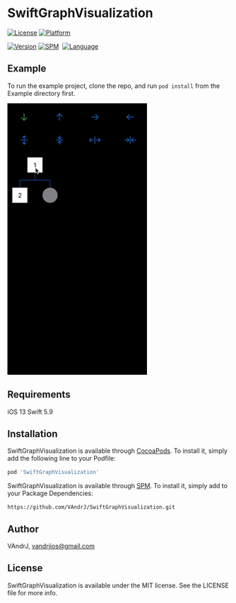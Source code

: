 # SwiftGraphVisualization

[![License](https://img.shields.io/cocoapods/l/SwiftGraphVisualization.svg?style=flat)](https://cocoapods.org/pods/SwiftGraphVisualization)
[![Platform](https://img.shields.io/cocoapods/p/SwiftGraphVisualization.svg?style=flat)](https://cocoapods.org/pods/SwiftGraphVisualization)



[![Version](https://img.shields.io/cocoapods/v/SwiftGraphVisualization.svg?style=flat)](https://cocoapods.org/pods/SwiftGraphVisualization)
[![SPM](https://img.shields.io/badge/SPM-compatible-limegreen.svg?style=flat)](https://github.com/apple/swift-package-manager)
&nbsp;[![Language](https://img.shields.io/badge/language-Swift-orangered.svg?style=flat)](https://cocoapods.org/pods/SwiftGraphVisualization)

## Example

To run the example project, clone the repo, and run `pod install` from the Example directory first.

![Example](https://raw.githubusercontent.com/VAndrJ/SwiftGraphVisualization/master/Resources/example.gif)

## Requirements

iOS 13
Swift 5.9

## Installation

SwiftGraphVisualization is available through [CocoaPods](https://cocoapods.org). To install
it, simply add the following line to your Podfile:

```ruby
pod 'SwiftGraphVisualization'
```


SwiftGraphVisualization is available through [SPM](https://github.com/apple/swift-package-manager). To install
it, simply add to your Package Dependencies:

```
https://github.com/VAndrJ/SwiftGraphVisualization.git
```

## Author

VAndrJ, vandrjios@gmail.com

## License

SwiftGraphVisualization is available under the MIT license. See the LICENSE file for more info.
